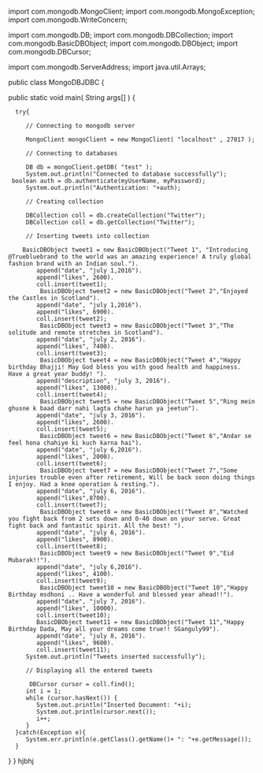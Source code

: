 import com.mongodb.MongoClient;
import com.mongodb.MongoException;
import com.mongodb.WriteConcern;

import com.mongodb.DB;
import com.mongodb.DBCollection;
import com.mongodb.BasicDBObject;
import com.mongodb.DBObject;
import com.mongodb.DBCursor;

import com.mongodb.ServerAddress;
import java.util.Arrays;

public class MongoDBJDBC {

   public static void main( String args[] ) {
	
      try{   
		
         // Connecting to mongodb server
         
         MongoClient mongoClient = new MongoClient( "localhost" , 27017 );
			
         // Connecting to databases
         
         DB db = mongoClient.getDB( "test" );
         System.out.println("Connected to database successfully");
	 boolean auth = db.authenticate(myUserName, myPassword);
         System.out.println("Authentication: "+auth);  
         
         // Creating collection
         
         DBCollection coll = db.createCollection("Twitter");
         DBCollection coll = db.getCollection("Twitter");
         
         // Inserting tweets into collection
         
	    BasicDBObject tweet1 = new BasicDBObject("Tweet 1", "Introducing @Truebluebrand to the world was an amazing experience! A truly global fashion brand with an Indian soul.").
            append("date", "july 1,2016").
            append("likes", 2600).
            coll.insert(tweet1);
             BasicDBObject tweet2 = new BasicDBObject("Tweet 2","Enjoyed the Castles in Scotland").
            append("date", "july 1,2016").
            append("likes", 6900).
            coll.insert(tweet2);
             BasicDBObject tweet3 = new BasicDBObject("Tweet 3","The solitude and remote stretches in Scotland").
            append("date", "july 2, 2016").
            append("likes", 7400).
            coll.insert(tweet3);
             BasicDBObject tweet4 = new BasicDBObject("Tweet 4","Happy birthday Bhajji! May God bless you with good health and happiness. Have a great year buddy! ").
            append("description", "july 3, 2016").
            append("likes", 13000).
            coll.insert(tweet4);
             BasicDBObject tweet5 = new BasicDBObject("Tweet 5","Ring mein ghusne k baad darr nahi lagta chahe harun ya jeetun").
            append("date", "july 3, 2016").
            append("likes", 2600).
            coll.insert(tweet5);
             BasicDBObject tweet6 = new BasicDBObject("Tweet 6","Andar se feel hona chahiye ki kuch karna hai").
            append("date", "july 6,2016").
            append("likes", 2000).
            coll.insert(tweet6);
             BasicDBObject tweet7 = new BasicDBObject("Tweet 7","Some injuries trouble even after retirement, Will be back soon doing things I enjoy. Had a knee operation & resting.").
            append("date", "july 6, 2016").
            append("likes",8700).
            coll.insert(tweet7);
             BasicDBObject tweet8 = new BasicDBObject("Tweet 8","Watched you fight back from 2 sets down and 0-40 down on your serve. Great fight back and fantastic spirit. All the best! ").
            append("date", "july 6, 2016").
            append("likes", 8900).
            coll.insert(tweet8);
             BasicDBObject tweet9 = new BasicDBObject("Tweet 9","Eid Mubarak!!").
            append("date", "july 6,2016").
            append("likes", 4100).
            coll.insert(tweet9);
             BasicDBObject tweet10 = new BasicDBObject("Tweet 10","Happy Birthday msdhoni .. Have a wonderful and blessed year ahead!!").
            append("date", "july 7, 2016").
            append("likes", 10000).
            coll.insert(tweet10);
            BasicDBObject tweet11 = new BasicDBObject("Tweet 11","Happy Birthday Dada, May all your dreams come true!! SGanguly99").
            append("date", "july 8, 2016").
            append("likes", 9600).
            coll.insert(tweet11);
         System.out.println("Tweets inserted successfully");
         
         // Displaying all the entered tweets
         
          DBCursor cursor = coll.find();
         int i = 1;
         while (cursor.hasNext()) { 
            System.out.println("Inserted Document: "+i); 
            System.out.println(cursor.next()); 
            i++;
         }
      }catch(Exception e){
         System.err.println(e.getClass().getName()+ ": "+e.getMessage());
      }
   }
}
hjbhj
